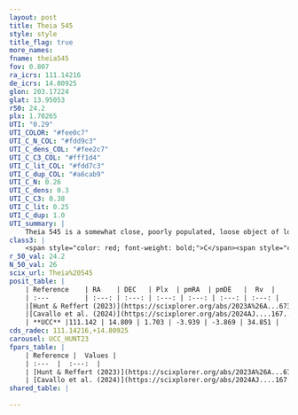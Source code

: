 ```yaml
---
layout: post
title: Theia 545
style: style
title_flag: true
more_names: 
fname: theia545
fov: 0.807
ra_icrs: 111.14216
de_icrs: 14.80925
glon: 203.17224
glat: 13.95053
r50: 24.2
plx: 1.70265
UTI: "0.29"
UTI_COLOR: "#fee0c7"
UTI_C_N_COL: "#fdd9c3"
UTI_C_dens_COL: "#fee2c7"
UTI_C_C3_COL: "#fff1d4"
UTI_C_lit_COL: "#fdd7c3"
UTI_C_dup_COL: "#a6cab9"
UTI_C_N: 0.26
UTI_C_dens: 0.3
UTI_C_C3: 0.38
UTI_C_lit: 0.25
UTI_C_dup: 1.0
UTI_summary: |
    Theia 545 is a somewhat close, poorly populated, loose object of low C3 quality. It was recently reported in the literature.
class3: |
    <span style="color: red; font-weight: bold;">C</span><span style="color: #FFC300; font-weight: bold;">B</span>
r_50_val: 24.2
N_50_val: 26
scix_url: Theia%20545
posit_table: |
    | Reference    | RA    | DEC   | Plx  | pmRA  | pmDE   |  Rv  |
    | :---         | :---: | :---: | :---: | :---: | :---: | :---: |
    |[Hunt & Reffert (2023)](https://scixplorer.org/abs/2023A%26A...673A.114H) | 111.357 | 14.543 | 1.708 | -3.972 | -3.882 | 32.602 |
    |[Cavallo et al. (2024)](https://scixplorer.org/abs/2024AJ....167...12C) | 111.073 | 14.693 | 1.711 | -- | -- | -- |
    | **UCC** |111.142 | 14.809 | 1.703 | -3.939 | -3.869 | 34.851 | 
cds_radec: 111.14216,+14.80925
carousel: UCC_HUNT23
fpars_table: |
    | Reference |  Values |
    | :---  |  :---:  |
    | [Hunt & Reffert (2023)](https://scixplorer.org/abs/2023A%26A...673A.114H) | `AV50=0.114, diffAV50=0.353, MOD50=8.708, logAge50=8.175` |
    | [Cavallo et al. (2024)](https://scixplorer.org/abs/2024AJ....167...12C) | `AV50=0.41, dMod50=8.78, logAge50=8.54, [Fe/H]50=-0.62` |
shared_table: |
    
---
```

